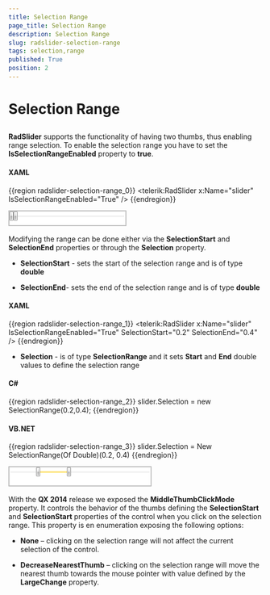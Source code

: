 ```yaml
---
title: Selection Range
page_title: Selection Range
description: Selection Range
slug: radslider-selection-range
tags: selection,range
published: True
position: 2
---
```


# Selection Range



## 

__RadSlider__ supports the functionality of having two thumbs, thus enabling range selection. To enable the selection range you have to set the __IsSelectionRangeEnabled__ property to __true__.
        

#### __XAML__

{{region radslider-selection-range_0}}
	<telerik:RadSlider x:Name="slider" IsSelectionRangeEnabled="True" />
	{{endregion}}

![](images/radslider_features_default_range.png)

Modifying the range can be done either via the __SelectionStart__ and __SelectionEnd__ properties or through the __Selection__ property.
        

* __SelectionStart__ - sets the start of the selection range and is of type __double__

* __SelectionEnd__- sets the end of the selection range and is of type __double__

#### __XAML__

{{region radslider-selection-range_1}}
	<telerik:RadSlider x:Name="slider" IsSelectionRangeEnabled="True" SelectionStart="0.2" SelectionEnd="0.4" />
	{{endregion}}



* __Selection__ - is of type __SelectionRange<double>__ and it sets __Start__ and __End__ double values to define the selection range
            

#### __C#__

{{region radslider-selection-range_2}}
	slider.Selection = new SelectionRange<double>(0.2,0.4);
	{{endregion}}



#### __VB.NET__

{{region radslider-selection-range_3}}
	slider.Selection = New SelectionRange(Of Double)(0.2, 0.4)
	{{endregion}}

![](images/radslider_features_custom_range.png)

With the __QX 2014__ release we exposed the __MiddleThumbClickMode__ property. It controls the behavior of the thumbs defining the __SelectionStart__ and __SelectionStart__ properties of the control when you click on the selection range. This property is en enumeration exposing the following options:
        

* __None__ – clicking on the selection range will not affect the current selection of the control.
            

* __DecreaseNearestThumb__ – clicking on the selection range will move the nearest thumb towards the mouse pointer with value defined by the __LargeChange__ property.
            
